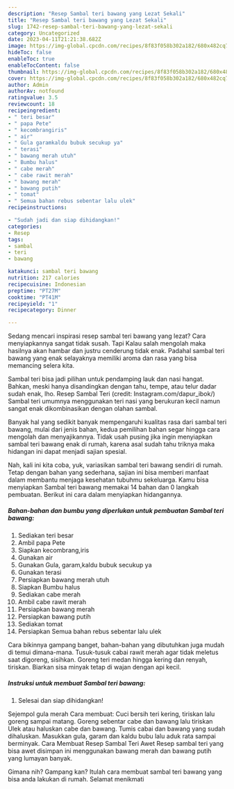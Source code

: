 ```yaml
---
description: "Resep Sambal teri bawang yang Lezat Sekali"
title: "Resep Sambal teri bawang yang Lezat Sekali"
slug: 1742-resep-sambal-teri-bawang-yang-lezat-sekali
category: Uncategorized
date: 2023-04-11T21:21:38.682Z
image: https://img-global.cpcdn.com/recipes/8f83f058b302a182/680x482cq70/sambal-teri-bawang-foto-resep-utama.jpg
hideToc: false
enableToc: true
enableTocContent: false
thumbnail: https://img-global.cpcdn.com/recipes/8f83f058b302a182/680x482cq70/sambal-teri-bawang-foto-resep-utama.jpg
cover: https://img-global.cpcdn.com/recipes/8f83f058b302a182/680x482cq70/sambal-teri-bawang-foto-resep-utama.jpg
author: Admin
authorAv: notfound
ratingvalue: 3.5
reviewcount: 18
recipeingredient:
- " teri besar"
- " papa Pete"
- " kecombrangiris"
- " air"
- " Gula garamkaldu bubuk secukup ya"
- " terasi"
- " bawang merah utuh"
- " Bumbu halus"
- " cabe merah"
- " cabe rawit merah"
- " bawang merah"
- " bawang putih"
- " tomat"
- " Semua bahan rebus sebentar lalu ulek"
recipeinstructions:

- "Sudah jadi dan siap dihidangkan!"
categories:
- Resep
tags:
- sambal
- teri
- bawang

katakunci: sambal teri bawang 
nutrition: 217 calories
recipecuisine: Indonesian
preptime: "PT27M"
cooktime: "PT41M"
recipeyield: "1"
recipecategory: Dinner

---
```



Sedang mencari inspirasi resep sambal teri bawang yang lezat? Cara menyiapkannya sangat tidak susah. Tapi Kalau salah mengolah maka hasilnya akan hambar dan justru cenderung tidak enak. Padahal sambal teri bawang yang enak selayaknya memiliki aroma dan rasa yang bisa memancing selera kita.


Sambal teri bisa jadi pilihan untuk pendamping lauk dan nasi hangat. Bahkan, meski hanya disandingkan dengan tahu, tempe, atau telur dadar sudah enak, lho. Resep Sambal Teri (credit: Instagram.com/dapur_ibok/) Sambal teri umumnya menggunakan teri nasi yang berukuran kecil namun sangat enak dikombinasikan dengan olahan sambal.

Banyak hal yang sedikit banyak mempengaruhi kualitas rasa dari sambal teri bawang, mulai dari jenis bahan, kedua pemilihan bahan segar hingga cara mengolah dan menyajikannya. Tidak usah pusing jika ingin menyiapkan sambal teri bawang enak di rumah, karena asal sudah tahu triknya maka hidangan ini dapat menjadi sajian spesial.


Nah, kali ini kita coba, yuk, variasikan sambal teri bawang sendiri di rumah. Tetap dengan bahan yang sederhana, sajian ini bisa memberi manfaat dalam membantu menjaga kesehatan tubuhmu sekeluarga. Kamu bisa menyiapkan Sambal teri bawang memakai 14 bahan dan 0 langkah pembuatan. Berikut ini cara dalam menyiapkan hidangannya.

<!--inarticleads1-->

##### Bahan-bahan dan bumbu yang diperlukan untuk pembuatan Sambal teri bawang:

1. Sediakan  teri besar
1. Ambil  papa Pete
1. Siapkan  kecombrang,iris
1. Gunakan  air
1. Gunakan  Gula, garam,kaldu bubuk secukup ya
1. Gunakan  terasi
1. Persiapkan  bawang merah utuh
1. Siapkan  Bumbu halus
1. Sediakan  cabe merah
1. Ambil  cabe rawit merah
1. Persiapkan  bawang merah
1. Persiapkan  bawang putih
1. Sediakan  tomat
1. Persiapkan  Semua bahan rebus sebentar lalu ulek


Cara bikinnya gampang banget, bahan-bahan yang dibutuhkan juga mudah di temui dimana-mana. Tusuk-tusuk cabai rawit merah agar tidak meletus saat digoreng, sisihkan. Goreng teri medan hingga kering dan renyah, tiriskan. Biarkan sisa minyak tetap di wajan dengan api kecil. 

<!--inarticleads2-->

##### Instruksi untuk membuat Sambal teri bawang:


1. Selesai dan siap dihidangkan!

Sejempol gula merah Cara membuat: Cuci bersih teri kering, tiriskan lalu goreng sampai matang. Goreng sebentar cabe dan bawang lalu tiriskan Ulek atau haluskan cabe dan bawang. Tumis cabai dan bawang yang sudah dihaluskan. Masukkan gula, garam dan kaldu bubu lalu aduk rata sampai berminyak. Cara Membuat Resep Sambal Teri Awet Resep sambal teri yang bisa awet disimpan ini menggunakan bawang merah dan bawang putih yang lumayan banyak. 

Gimana nih? Gampang kan? Itulah cara membuat sambal teri bawang yang bisa anda lakukan di rumah. Selamat menikmati
